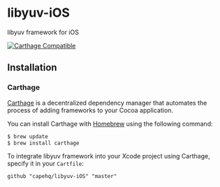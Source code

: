 # libyuv-iOS
libyuv framework for iOS

[![Carthage Compatible](https://img.shields.io/badge/Carthage-compatible-4BC51D.svg?style=flat)](https://github.com/Carthage/Carthage)

## Installation

### Carthage

[Carthage](https://github.com/Carthage/Carthage) is a decentralized dependency manager that automates the process of adding frameworks to your Cocoa application.

You can install Carthage with [Homebrew](http://brew.sh/) using the following command:

```bash
$ brew update
$ brew install carthage
```

To integrate libyuv framework into your Xcode project using Carthage, specify it in your `Cartfile`:

```ogdl
github "capehq/libyuv-iOS" "master"
```
